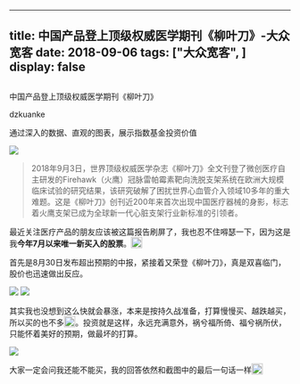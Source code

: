 
---
title:   中国产品登上顶级权威医学期刊《柳叶刀》-大众宽客
date: 2018-09-06
tags: ["大众宽客", ]
display: false
---


## 



中国产品登上顶级权威医学期刊《柳叶刀》




dzkuanke




通过深入的数据、直观的图表，展示指数基金投资价值


<img class="" data-ratio="0.45740740740740743" data-s="300,640" src="https://mmbiz.qpic.cn/mmbiz_jpg/PKw3FQPmhIgeAiaAbq3E5Wu7SJjGweggianl6caFQa2DGGU0wnVPfOiaDuQZVDMAd8FN0xAQiaW9pocXia2wYamVGhg/640?wx_fmt=jpeg" data-type="jpeg" data-w="1080" style="text-align: center;white-space: normal;"/>



> 2018年9月3日，世界顶级权威医学杂志《柳叶刀》全文刊登了微创医疗自主研发的Firehawk（火鹰）冠脉雷帕霉素靶向洗脱支架系统在欧洲大规模临床试验的研究结果，该研究破解了困扰世界心血管介入领域10多年的重大难题。这是《柳叶刀》创刊近200年来首次出现中国医疗器械的身影，标志着火鹰支架已成为全球新一代心脏支架行业新标准的引领者。



最近关注医疗产品的朋友应该被这篇报告刷屏了，我也忍不住嘚瑟一下，因为这是我**今年7月以来唯一新买入的股票**。<img src="https://res.wx.qq.com/mpres/htmledition/images/icon/common/emotion_panel/emoji_wx/2_11.png" data-ratio="1" data-w="20" style="display:inline-block;width:20px;vertical-align:text-bottom;"/>



首先是8月30日发布超出预期的中报，紧接着又荣登《柳叶刀》，真是双喜临门，股价也迅速做出反应。

<img class="" data-ratio="1.2064814814814815" data-s="300,640" src="https://mmbiz.qpic.cn/mmbiz_jpg/PKw3FQPmhIgeAiaAbq3E5Wu7SJjGweggiazlVgdkTGUsZrA5pUSIpNDhUBVEozlfAUZJkKHQReKjibFRHbN5TqeBA/640?wx_fmt=jpeg" data-type="jpeg" data-w="1080" style=""/>

<img class="" data-ratio="1.1881371640407785" data-s="300,640" src="https://mmbiz.qpic.cn/mmbiz_jpg/PKw3FQPmhIgeAiaAbq3E5Wu7SJjGweggiayThUk5RzrdnNF6CbBZ5d97febxa6mibC72dCL3Aq9eTDfvrVRspMZibA/640?wx_fmt=jpeg" data-type="jpeg" data-w="1079" style=""/>





其实我也没想到这么快就会暴涨，本来是按持久战准备，打算慢慢买、越跌越买，所以买的也不多<img src="https://res.wx.qq.com/mpres/htmledition/images/icon/common/emotion_panel/emoji_wx/2_05.png" data-ratio="1" data-w="20" style="display:inline-block;width:20px;vertical-align:text-bottom;"/>。投资就是这样，永远充满意外，祸兮福所倚、福兮祸所伏，只能怀着美好的预期，做最坏的打算。



<img class="" data-ratio="5.194444444444445" data-s="300,640" src="https://mmbiz.qpic.cn/mmbiz_jpg/PKw3FQPmhIgeAiaAbq3E5Wu7SJjGweggiacWM4CNIRWVPIq85g1ib2hmTVB0wXVhNtFibV2EJxib67uOCgZib2gUOVMQ/640?wx_fmt=jpeg" data-type="jpeg" data-w="1080" style=""/>



大家一定会问我还能不能买，我的回答依然和截图中的最后一句话一样<img src="https://res.wx.qq.com/mpres/htmledition/images/icon/common/emotion_panel/emoji_wx/2_02.png" data-ratio="1" data-w="20" style="display:inline-block;width:20px;vertical-align:text-bottom;"/>










